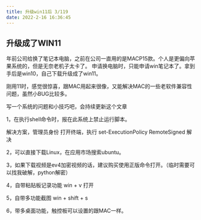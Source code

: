 ```yaml
---
title: 升级win11后 3/119
date: 2022-2-16 16:36:45
---
```


## 升级成了WIN11

年前公司给换了笔记本电脑，之前在公司一直用的是MACP15款。个人是更偏向苹果系统的，但是无奈老机子太卡了。
申请换电脑时，只能申请win笔记本了。拿到手后是win10，自己下载升级成了win11。

刚用11时，感觉很惊喜，跟MAC用起来很像，又能解决MAC的一些老软件兼容性问题，虽然小BUG比较多。

写一个系统的问题和小技巧吧，会持续更新这个文章

1，在执行shell命令时，报在此系统上禁止运行脚本。

解决方案，管理员身份 打开终端，执行 set-ExecutionPolicy RemoteSigned 解决

2，可以直接下载Linux，在应用市场搜索ubuntu。


3，如果下载视频是ev4加密视频的话，建议购买使用正版命令打开。（临时需要可以找我破解，python解密）


4，自带粘贴板记录功能 win + v 打开

5，自带多功能截图 win + shift + s 

6，带多桌面功能，触控板可以设置的跟MAC一样。